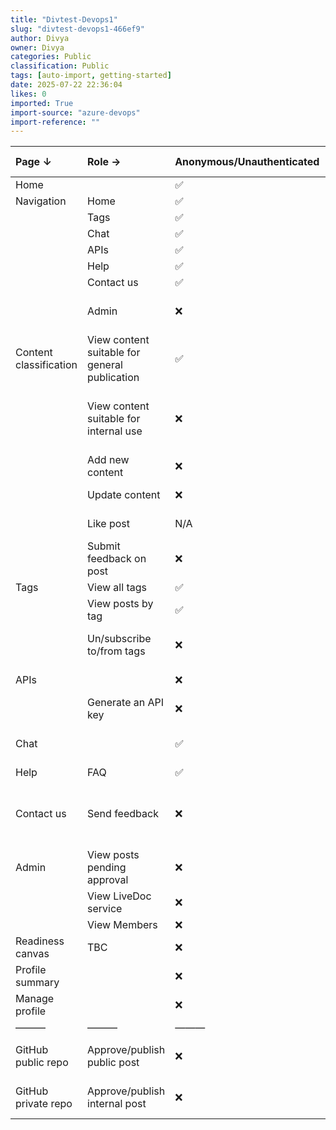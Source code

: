 ```yaml
---
title: "Divtest-Devops1"
slug: "divtest-devops1-466ef9"
author: Divya
owner: Divya
categories: Public
classification: Public
tags: [auto-import, getting-started]
date: 2025-07-22 22:36:04
likes: 0
imported: True 
import-source: "azure-devops"
import-reference: ""
---
```


| Page ↓ | Role → | Anonymous/Unauthenticated | User/Authenticated | Internal | Moderator | Admin | How we manage |
| :--- | :--- | :--- | :--- | :--- | :--- | :--- | :--- |
| Home |  | ✅ | ✅ | ✅ | ✅ | ✅ | Nil |
| Navigation | Home | ✅ | ✅ | ✅ | ✅ | ✅ | Nil |
|  | Tags | ✅ | ✅ | ✅ | ✅ | ✅ | Nil |
|  | Chat | ✅ | ✅ | ✅ | ✅ | ✅ | Nil |
|  | APIs | ✅ | ✅ | ✅ | ✅ | ✅ | Nil |
|  | Help | ✅ | ✅ | ✅ | ✅ | ✅ | Nil |
|  | Contact us | ✅ | ✅ | ✅ | ✅ | ✅ | Nil |
|  | Admin | ❌ | ❌ | ❌ | ❌ | ✅ | Admin hidden from nav |
| Content classification | View content suitable for general publication | ✅ | ✅ | ✅ | ✅ | ✅ | Nil |
|  | View content suitable for internal use | ❌ | ❌ | ✅ | ✅ | ✅ | *To be decided; possibly hidden* else 403 |
|  | Add new content | ❌ | ✅ | ✅ | ✅ | ✅ | Add post link hidden |
|  | Update content | ❌ | ✅ | ✅ | ✅ | ✅ | Edit link hidden |
|  | Like post | N/A | N/A | N/A | N/A | N/A | Removed - revisit later |
|  | Submit feedback on post | ❌ | ✅ | ✅ | ✅ | ✅ | Feedback box hidden |
| Tags | View all tags | ✅ | ✅ | ✅ | ✅ | ✅ | Nil |
|  | View posts by tag | ✅ | ✅ | ✅ | ✅ | ✅ | Nil |
|  | Un/subscribe to/from tags | ❌ | ❌ | ❌ | ✅ | ✅ | Subscribe button hidden |
| APIs |  | ❌ | ✅ | ✅ | ✅ | ✅ | APIs hidden from nav |
|  | Generate an API key | ❌ | ✅ | ✅ | ✅ | ✅ | Disabled |
| Chat |  | ✅ | ✅ | ✅ | ✅ | ✅ | Responses limited by role |
| Help | FAQ | ✅ | ✅ | ✅ | ✅ | ✅ | Nil |
| Contact us | Send feedback | ❌ | ✅ | ✅ | ✅ | ✅ | Text on screen encourages user to sign in |
| Admin | View posts pending approval | ❌ | ❌ | ❌ | ❌ | ✅ | Admin hidden from nav |
|  | View LiveDoc service | ❌ | ❌ | ❌ | ❌ | ✅ | Nil |
|  | View Members | ❌ | ❌ | ❌ | ❌ | ✅ | Nil |
| Readiness canvas | TBC | ❌ | ✅ | ✅ | ✅ | ✅ | Visible but disabled |
| Profile summary |  | ❌ | ✅ | ✅ | ✅ | ✅ | Profile unavailable |
| Manage profile |  | ❌ | ✅ | ✅ | ✅ | ✅ | Profile unavailable |
| ——— | ——— | ——— | ——— | ——— | ——— | ——— | ——— |
| GitHub public repo | Approve/publish public post | ❌ | Requires invitation as an 'outside collaborator' in GH | Requires GH org membership | Requires GH org membership | Requires GH org membership | GH org membership restrictions |
| GitHub private repo | Approve/publish internal post | ❌ | Requires a paid GH seat | Requires a paid GH seat | Requires a paid GH seat | Requires a paid GH seat | GH membership restrictions |
